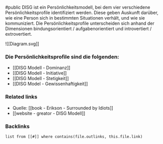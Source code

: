 #public
DISG ist ein Persönlichkeitsmodell, bei dem vier verschiedene Persönlichkeitsprofile identifiziert werden. Diese geben Auskunft darüber, wie eine Person sich in bestimmten Situationen verhält, und wie sie kommuniziert. Die Persönlichkeitsprofile unterscheiden sich anhand der Dimensionen bindungsorientiert / aufgabenorientiert und introvertiert / extrovertiert.

![[Diagram.svg]]


### Die Persönlichkeitsprofile sind die folgenden:
- [[DISG Modell - Dominanz]]
- [[DISG Modell - Initiative]]
- [[DISG Modell - Stetigkeit]]
- [[DISG Model - Gewissenhaftigkeit]]


### Related links
- Quelle: [[book - Erikson - Surrounded by Idiots]]
- [[website - greator - DISG Modell]]

### Backlinks
```dataview 
list from [[#]] where contains(file.outlinks, this.file.link)
```


